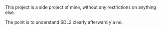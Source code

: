 This project is a side project of mine, without any restrictions on anything else.

The point is to understand SDL2 clearly afterward y'a no.

